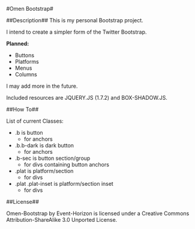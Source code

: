 #Omen Bootstrap#

##Description##
This is my personal Bootstrap project. 

I intend to create a simpler form of the Twitter Bootstrap. 

**Planned:**
 - Buttons
 - Platforms
 - Menus
 - Columns

I may add more in the future.



Included resources are JQUERY.JS (1.7.2) and BOX-SHADOW.JS.

##How To##

List of current Classes:
 - .b is button
    - for anchors
 - .b.b-dark is dark button
    - for anchors
 - .b-sec is button section/group
    - for divs containing button anchors
 - .plat is platform/section
    - for divs
 - .plat .plat-inset is platform/section inset
    - for divs

##License##

Omen-Bootstrap by Event-Horizon is licensed under a Creative Commons Attribution-ShareAlike 3.0 Unported License.